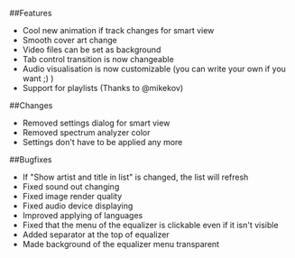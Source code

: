 ##Features
- Cool new animation if track changes for smart view
- Smooth cover art change
- Video files can be set as background
- Tab control transition is now changeable
- Audio visualisation is now customizable (you can write your own if you want ;) )
- Support for playlists (Thanks to @mikekov)

##Changes
- Removed settings dialog for smart view
- Removed spectrum analyzer color
- Settings don't have to be applied any more

##Bugfixes
- If "Show artist and title in list" is changed, the list will refresh
- Fixed sound out changing
- Fixed image render quality
- Fixed audio device displaying
- Improved applying of languages
- Fixed that the menu of the equalizer is clickable even if it isn't visible
- Added separator at the top of equalizer
- Made background of the equalizer menu transparent